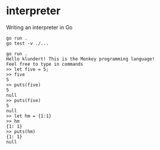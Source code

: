 # interpreter
Writing an interpreter in Go


```
go run .
go test -v ./...
```



```
go run .
Hello klundert! This is the Monkey programming language!
Feel free to type in commands
>> let five = 5;
>> five
5
>> puts(five)
5
null
>> puts(five)
5
null
>> let hm = {1:1}
>> hm
{1: 1}
>> puts(hm)
{1: 1}
null
```